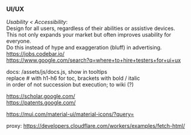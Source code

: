 ### UI/UX  
_Usability < Accessibility_:  
Design for all users, regardless of their abilities or assistive devices.  
This not only expands your market but often improves usability for everyone.  
Do this instead of hype and exaggeration (bluff) in advertising.  
https://jobs.codebar.io/  
https://www.google.com/search?q=where+to+hire+testers+for+ui+ux  
  
docs: /assets/js/docs.js, show in tooltips  
replace # with h1-h6 for toc, brackets with bold / italic  
in order of not succession but execution; to wiki (?)  
  
https://scholar.google.com/  
https://patents.google.com/  
  
https://mui.com/material-ui/material-icons/?query=  
  
proxy: https://developers.cloudflare.com/workers/examples/fetch-html/  
